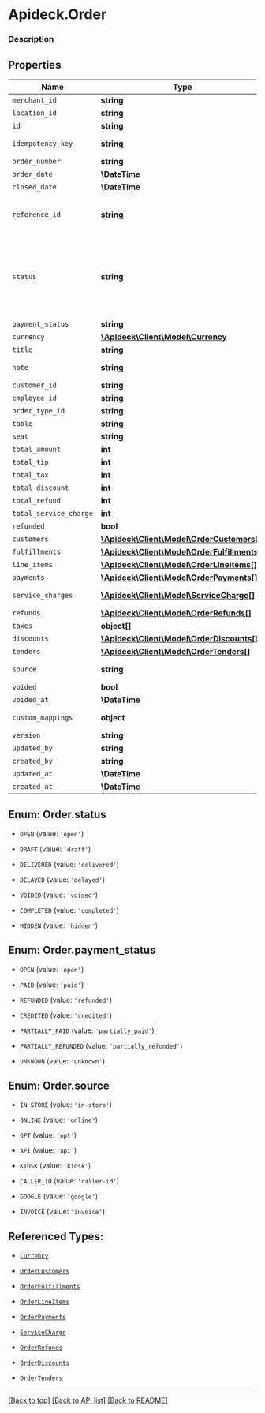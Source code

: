 # Apideck.Order

### Description

## Properties
Name | Type | Description | Notes
------------ | ------------- | ------------- | -------------
`merchant_id` | **string** |  | 
`location_id` | **string** |  | 
`id` | **string** | A unique identifier for an object. | [optional] 
`idempotency_key` | **string** | A value you specify that uniquely identifies this request among requests you have sent. | [optional] 
`order_number` | **string** |  | [optional] 
`order_date` | **\DateTime** |  | [optional] 
`closed_date` | **\DateTime** |  | [optional] 
`reference_id` | **string** | An optional user-defined reference ID that associates this record with another entity in an external system. For example, a customer ID from an external customer management system. | [optional] 
`status` | **string** | Order status. Clover specific: If no value is set, the status defaults to hidden, which indicates a hidden order. A hidden order is not displayed in user interfaces and can only be retrieved by its id. When creating an order via the REST API the value must be manually set to 'open'. More info [https://docs.clover.com/reference/orderupdateorder]() | [optional] 
`payment_status` | **string** | Is this order paid or not? | [optional] 
`currency` | [**\Apideck\Client\Model\Currency**](Currency.md) |  | [optional] 
`title` | **string** |  | [optional] 
`note` | **string** | A note with information about this order, may be printed on the order receipt and displayed in apps | [optional] 
`customer_id` | **string** |  | [optional] 
`employee_id` | **string** |  | [optional] 
`order_type_id` | **string** |  | [optional] 
`table` | **string** |  | [optional] 
`seat` | **string** |  | [optional] 
`total_amount` | **int** |  | [optional] 
`total_tip` | **int** |  | [optional] 
`total_tax` | **int** |  | [optional] 
`total_discount` | **int** |  | [optional] 
`total_refund` | **int** |  | [optional] 
`total_service_charge` | **int** |  | [optional] 
`refunded` | **bool** |  | [optional] 
`customers` | [**\Apideck\Client\Model\OrderCustomers[]**](OrderCustomers.md) |  | [optional] 
`fulfillments` | [**\Apideck\Client\Model\OrderFulfillments[]**](OrderFulfillments.md) |  | [optional] 
`line_items` | [**\Apideck\Client\Model\OrderLineItems[]**](OrderLineItems.md) |  | [optional] 
`payments` | [**\Apideck\Client\Model\OrderPayments[]**](OrderPayments.md) |  | [optional] 
`service_charges` | [**\Apideck\Client\Model\ServiceCharge[]**](ServiceCharge.md) | Optional service charges or gratuity tip applied to the order. | [optional] 
`refunds` | [**\Apideck\Client\Model\OrderRefunds[]**](OrderRefunds.md) |  | [optional] 
`taxes` | **object[]** |  | [optional] 
`discounts` | [**\Apideck\Client\Model\OrderDiscounts[]**](OrderDiscounts.md) |  | [optional] 
`tenders` | [**\Apideck\Client\Model\OrderTenders[]**](OrderTenders.md) |  | [optional] 
`source` | **string** | Source of order. Indicates the way that the order was placed. | [optional] 
`voided` | **bool** |  | [optional] 
`voided_at` | **\DateTime** |  | [optional] 
`custom_mappings` | **object** | When custom mappings are configured on the resource, the result is included here. | [optional] 
`version` | **string** |  | [optional] 
`updated_by` | **string** | The user who last updated the object. | [optional] 
`created_by` | **string** | The user who created the object. | [optional] 
`updated_at` | **\DateTime** | The date and time when the object was last updated. | [optional] 
`created_at` | **\DateTime** | The date and time when the object was created. | [optional] 





<a name="STATUS"></a>
## Enum: Order.status


* `OPEN` (value: `'open'`)

* `DRAFT` (value: `'draft'`)

* `DELIVERED` (value: `'delivered'`)

* `DELAYED` (value: `'delayed'`)

* `VOIDED` (value: `'voided'`)

* `COMPLETED` (value: `'completed'`)

* `HIDDEN` (value: `'hidden'`)




<a name="PAYMENT_STATUS"></a>
## Enum: Order.payment_status


* `OPEN` (value: `'open'`)

* `PAID` (value: `'paid'`)

* `REFUNDED` (value: `'refunded'`)

* `CREDITED` (value: `'credited'`)

* `PARTIALLY_PAID` (value: `'partially_paid'`)

* `PARTIALLY_REFUNDED` (value: `'partially_refunded'`)

* `UNKNOWN` (value: `'unknown'`)




<a name="SOURCE"></a>
## Enum: Order.source


* `IN_STORE` (value: `'in-store'`)

* `ONLINE` (value: `'online'`)

* `OPT` (value: `'opt'`)

* `API` (value: `'api'`)

* `KIOSK` (value: `'kiosk'`)

* `CALLER_ID` (value: `'caller-id'`)

* `GOOGLE` (value: `'google'`)

* `INVOICE` (value: `'invoice'`)




## Referenced Types:










* [`Currency`](Currency.md)














* [`OrderCustomers`](OrderCustomers.md)
* [`OrderFulfillments`](OrderFulfillments.md)
* [`OrderLineItems`](OrderLineItems.md)
* [`OrderPayments`](OrderPayments.md)
* [`ServiceCharge`](ServiceCharge.md)
* [`OrderRefunds`](OrderRefunds.md)

* [`OrderDiscounts`](OrderDiscounts.md)
* [`OrderTenders`](OrderTenders.md)










---

[[Back to top]](#) [[Back to API list]](../../../../README.md#documentation-for-api-endpoints) [[Back to README]](../../../../README.md)


